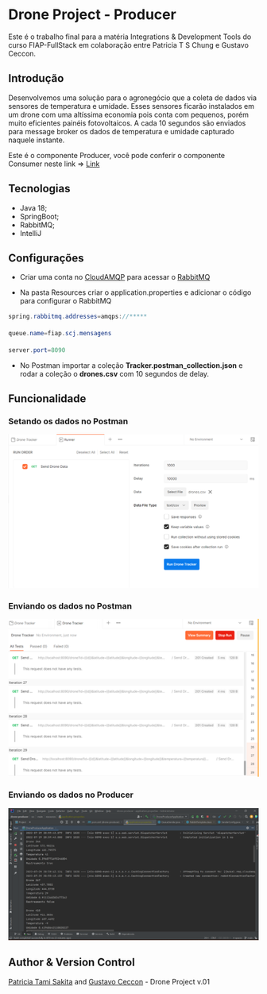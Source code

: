 # Drone Project - Producer

Este é o trabalho final para a matéria Integrations & Development Tools do curso FIAP-FullStack em colaboração entre Patricia T S Chung e Gustavo Ceccon.

## Introdução

Desenvolvemos uma solução para o agronegócio que a coleta de dados via sensores de temperatura e umidade. Esses sensores ficarão instalados em um drone com uma altíssima economia pois conta com pequenos, porém muito eficientes painéis fotovoltaicos. 
A cada 10 segundos são enviados para message broker os dados de temperatura e umidade capturado naquele instante.

Este é o componente Producer, você pode conferir o componente Consumer neste link => [Link](https://github.com/tamisakita/drone-consumer)

## Tecnologias
* Java 18;
* SpringBoot;
* RabbitMQ;
* IntelliJ

## Configurações

* Criar uma conta no [CloudAMQP](https://customer.cloudamqp.com/instancehttps://customer.cloudamqp.com/instance) para acessar o [RabbitMQ](https://jackal.rmq.cloudamqp.com/#/https://jackal.rmq.cloudamqp.com/#/)

* Na pasta Resources criar o application.properties e adicionar o código para configurar o RabbitMQ
```java
spring.rabbitmq.addresses=amqps://*****

queue.name=fiap.scj.mensagens

server.port=8090
```

* No Postman importar a coleção **Tracker.postman_collection.json** e rodar a coleção o **drones.csv** com 10 segundos de delay.

## Funcionalidade

### Setando os dados no Postman
![alt text](https://github.com/tamisakita/drone-producer/blob/main/postman-setup-10s.png "Postman Setando dados")

### Enviando os dados no Postman
![alt text](https://github.com/tamisakita/drone-producer/blob/main/postman-enviando-dados.png "Postman Dados")

### Enviando os dados no Producer
![alt text](https://github.com/tamisakita/drone-producer/blob/main/drone-producer-teste-postman.png "Producer enviando dados")

## Author & Version Control
[Patricia Tami Sakita](https://github.com/tamisakita) and [Gustavo Ceccon](https://github.com/gfcecconhttps://github.com/gfceccon) - Drone Project v.01
